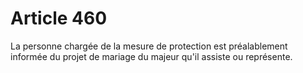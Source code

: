 # Article 460

La personne chargée de la mesure de protection est préalablement informée du projet de mariage du majeur qu'il assiste ou représente.
